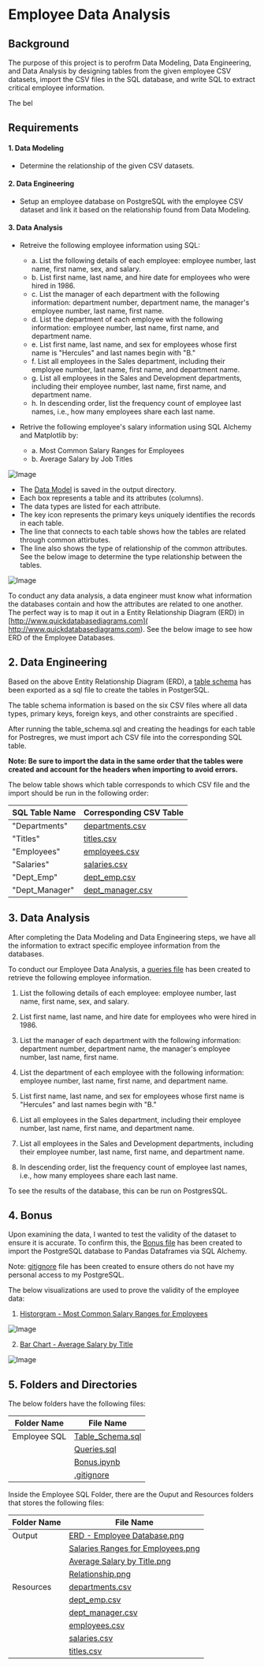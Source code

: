 # Employee Data Analysis

## Background
The purpose of this project is to perofrm Data Modeling, Data Engineering, and Data Analysis by designing tables from the given employee CSV datasets, import the CSV files in the SQL database, and write SQL to extract critical employee information.

The bel

## Requirements

#### **1.  Data Modeling**

* Determine the relationship of the given CSV datasets.

#### **2.  Data Engineering**

* Setup an employee database on PostgreSQL with the employee CSV dataset and link it based on the relationship found from Data Modeling.


#### **3.  Data Analysis**
 
 * Retreive the following employee information using SQL:
    * a.  List the following details of each employee: employee number, last name, first name, sex, and salary.
    * b.  List first name, last name, and hire date for employees who were hired in 1986.
    * c.  List the manager of each department with the following information: department number, department name, the manager's employee number, last name, first name.
    * d.  List the department of each employee with the following information: employee number, last name, first name, and department name.
    * e.  List first name, last name, and sex for employees whose first name is "Hercules" and last names begin with "B."
    * f.  List all employees in the Sales department, including their employee number, last name, first name, and department name.
    * g.  List all employees in the Sales and Development departments, including their employee number, last name, first name, and department name.
    * h.  In descending order, list the frequency count of employee last names, i.e., how many employees share each last name.
    
 * Retrive the following employee's salary information using SQL Alchemy and Matplotlib by:
    * a. Most Common Salary Ranges for Employees
    * b. Average Salary by Job Titles

![Image](https://github.com/cecileung1208/SQL-Employee-Data/blob/master/Employee_SQL/Output%20Files/ERD%20-%20Employee%20Database.png)

* The [Data Model](https://github.com/cecileung1208/SQL-Employee-Data/blob/master/Employee_SQL/Output%20Files/ERD%20-%20Employee%20Database.png) is saved in the output directory.
* Each box represents a table and its attributes (columns). 
* The data types are listed for each attribute.
* The key icon represents the primary keys uniquely identifies the records in each table.
* The line that connects to each table shows how the tables are related through common attirbutes.  
* The line also shows the type of relationship of the common attributes.  See the below image to determine the type relationship between the tables.

![Image](https://github.com/cecileung1208/SQL-Employee-Data/blob/master/Employee_SQL/Output%20Files/Relationship.png)

To conduct any data analysis, a data engineer must know what information the databases contain and how the attributes are related to one another. The perfect way is to map it out in a Entity Relationship Diagram (ERD) in  [http://www.quickdatabasediagrams.com]( http://www.quickdatabasediagrams.com).  See the below image to see how ERD of the Employee Databases.

    
## **2.  Data Engineering**

Based on the above Entity Relationship Diagram (ERD), a [table schema](https://github.com/cecileung1208/SQL-Employee-Data/blob/master/Employee_SQL/Table_Schema.sql) has been exported as a sql file to create the tables in PostgerSQL.

The table schema information is based on the six CSV files where all data types, primary keys, foreign keys, and other constraints are specified .

After running the table_schema.sql and creating the headings for each table for Postregres, we must import ach CSV file into the corresponding SQL table. 

**Note: Be sure to import the data in the same order that the tables were created and account for the headers when importing to avoid errors.**

The below table shows which table corresponds to which CSV file and the import should be run in the following order:

| SQL Table Name    | Corresponding CSV Table |
| ------------- | ------------- |
| "Departments"  | [departments.csv](https://github.com/cecileung1208/SQL-Employee-Data/blob/master/Employee_SQL/Resources/departments.csv)|
| "Titles"  | [titles.csv](https://github.com/cecileung1208/SQL-Employee-Data/blob/master/Employee_SQL/Resources/titles.csv)|
| "Employees"  | [employees.csv](https://github.com/cecileung1208/SQL-Employee-Data/blob/master/Employee_SQL/Resources/employees.csv)|
| "Salaries"  | [salaries.csv](https://github.com/cecileung1208/SQL-Employee-Data/blob/master/Employee_SQL/Resources/salaries.csv)|
| "Dept_Emp"  | [dept_emp.csv](https://github.com/cecileung1208/SQL-Employee-Data/blob/master/Employee_SQL/Resources/dept_emp.csv)|
| "Dept_Manager"  | [dept_manager.csv](https://github.com/cecileung1208/SQL-Employee-Data/blob/master/Employee_SQL/Resources/dept_manager.csv)|



## **3.  Data Analysis**

After completing the Data Modeling and Data Engineering steps, we have all the information to extract specific employee information from the databases. 

To conduct our Employee Data Analysis, a [queries file](https://github.com/cecileung1208/SQL-Employee-Data/blob/master/Employee_SQL/Queries.sql) has been created to retrieve the following employee information.

1.  List the following details of each employee: employee number, last name, first name, sex, and salary.

2.  List first name, last name, and hire date for employees who were hired in 1986.

3.  List the manager of each department with the following information: department number, department name, the manager's employee number, last name, first name.

4.  List the department of each employee with the following information: employee number, last name, first name, and department name.

5.  List first name, last name, and sex for employees whose first name is "Hercules" and last names begin with "B."

6.  List all employees in the Sales department, including their employee number, last name, first name, and department name.

7.  List all employees in the Sales and Development departments, including their employee number, last name, first name, and department name.

8.  In descending order, list the frequency count of employee last names, i.e., how many employees share each last name.

To see the results of the database, this can be run on PostgresSQL.

## **4.  Bonus**

Upon examining the data, I wanted to test the validity of the dataset to ensure it is accurate. To confirm this, the [Bonus file](https://github.com/cecileung1208/SQL-Employee-Data/blob/master/Employee_SQL/Bonus.ipynb) has been created to import the PostgreSQL database to Pandas Dataframes via SQL Alchemy.

Note: [gitignore](https://github.com/cecileung1208/SQL-Employee-Data/blob/master/Employee_SQL/.gitignore) file has been created to ensure others do not have my personal access to my PostgreSQL.

The below visualizations are used to prove the validity of the employee data:

1.  [Historgram - Most Common Salary Ranges for Employees](https://github.com/cecileung1208/SQL-Employee-Data/blob/master/Employee_SQL/Output%20Files/Salary%20Ranges%20for%20Employees.png)

![Image](https://github.com/cecileung1208/SQL-Employee-Data/blob/master/Employee_SQL/Output%20Files/Salary%20Ranges%20for%20Employees.png)


2.  [Bar Chart - Average Salary by Title](https://github.com/cecileung1208/SQL-Employee-Data/blob/master/Employee_SQL/Output%20Files/Average%20Salary%20by%20Title.png)

![Image](https://github.com/cecileung1208/SQL-Employee-Data/blob/master/Employee_SQL/Output%20Files/Average%20Salary%20by%20Title.png)


## **5.  Folders and Directories**

The below folders have the following files:

| Folder Name    | File Name |
| ------------- | ------------- |
| Employee SQL  | [Table_Schema.sql](https://github.com/cecileung1208/SQL-Employee-Data/blob/master/Employee_SQL/Table_Schema.sql)  |
|               | [Queries.sql](https://github.com/cecileung1208/SQL-Employee-Data/blob/master/Employee_SQL/Queries.sql)  |
|               | [Bonus.ipynb](https://github.com/cecileung1208/SQL-Employee-Data/blob/master/Employee_SQL/Bonus.ipynb)  |
|               | [.gitignore](https://github.com/cecileung1208/SQL-Employee-Data/blob/master/Employee_SQL/.gitignore)  |

Inside the Employee SQL Folder, there are the Ouput and Resources folders that stores the following files:

| Folder Name    | File Name |
| ------------- | ------------- |
| Output        | [ERD - Employee Database.png](https://github.com/cecileung1208/SQL-Employee-Data/blob/master/Employee_SQL/Output%20Files/ERD%20-%20Employee%20Database.png)  |
|               | [Salaries Ranges for Employees.png](https://github.com/cecileung1208/SQL-Employee-Data/blob/master/Employee_SQL/Output%20Files/Salary%20Ranges%20for%20Employees.png)  |
|               | [Average Salary by Title.png](https://github.com/cecileung1208/SQL-Employee-Data/blob/master/Employee_SQL/Output%20Files/Average%20Salary%20by%20Title.png)  |
|               | [Relationship.png](https://github.com/cecileung1208/SQL-Employee-Data/blob/master/Employee_SQL/Output%20Files/Relationship.png)  |
| Resources   | [departments.csv](https://github.com/cecileung1208/SQL-Employee-Data/blob/master/Employee_SQL/Resources/departments.csv)  |
|             | [dept_emp.csv](https://github.com/cecileung1208/SQL-Employee-Data/blob/master/Employee_SQL/Resources/dept_emp.csv)  |
|             | [dept_manager.csv](https://github.com/cecileung1208/SQL-Employee-Data/blob/master/Employee_SQL/Resources/dept_manager.csv)  |
|             | [employees.csv](https://github.com/cecileung1208/SQL-Employee-Data/blob/master/Employee_SQL/Resources/employees.csv)  |
|             | [salaries.csv](https://github.com/cecileung1208/SQL-Employee-Data/blob/master/Employee_SQL/Resources/salaries.csv)  |
|             | [titles.csv](https://github.com/cecileung1208/SQL-Employee-Data/blob/master/Employee_SQL/Resources/titles.csv)  |
